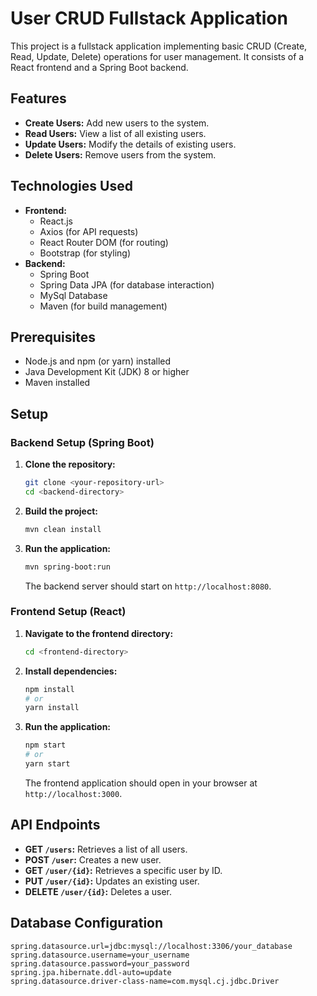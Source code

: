# User CRUD Fullstack Application

This project is a fullstack application implementing basic CRUD (Create, Read, Update, Delete) operations for user management. It consists of a React frontend and a Spring Boot backend.

## Features

* **Create Users:** Add new users to the system.
* **Read Users:** View a list of all existing users.
* **Update Users:** Modify the details of existing users.
* **Delete Users:** Remove users from the system.

## Technologies Used

* **Frontend:**
    * React.js
    * Axios (for API requests)
    * React Router DOM (for routing)
    * Bootstrap (for styling)
* **Backend:**
    * Spring Boot
    * Spring Data JPA (for database interaction)
    * MySql Database 
    * Maven (for build management)

## Prerequisites

* Node.js and npm (or yarn) installed
* Java Development Kit (JDK) 8 or higher
* Maven installed

## Setup

### Backend Setup (Spring Boot)

1.  **Clone the repository:**

    ```bash
    git clone <your-repository-url>
    cd <backend-directory>
    ```

2.  **Build the project:**

    ```bash
    mvn clean install
    ```

3.  **Run the application:**

    ```bash
    mvn spring-boot:run
    ```

    The backend server should start on `http://localhost:8080`.

### Frontend Setup (React)

1.  **Navigate to the frontend directory:**

    ```bash
    cd <frontend-directory>
    ```

2.  **Install dependencies:**

    ```bash
    npm install
    # or
    yarn install
    ```

3.  **Run the application:**

    ```bash
    npm start
    # or
    yarn start
    ```

    The frontend application should open in your browser at `http://localhost:3000`.

## API Endpoints

* **GET `/users`:** Retrieves a list of all users.
* **POST `/user`:** Creates a new user.
* **GET `/user/{id}`:** Retrieves a specific user by ID.
* **PUT `/user/{id}`:** Updates an existing user.
* **DELETE `/user/{id}`:** Deletes a user.

## Database Configuration


```properties
spring.datasource.url=jdbc:mysql://localhost:3306/your_database
spring.datasource.username=your_username
spring.datasource.password=your_password
spring.jpa.hibernate.ddl-auto=update
spring.datasource.driver-class-name=com.mysql.cj.jdbc.Driver
